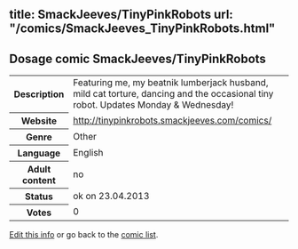 title: SmackJeeves/TinyPinkRobots
url: "/comics/SmackJeeves_TinyPinkRobots.html"
---
Dosage comic SmackJeeves/TinyPinkRobots
-----------------------------------------

<table class="comicinfo">
<tr>
<th>Description</th><td>Featuring me, my beatnik lumberjack husband, mild cat torture, dancing and the occasional tiny robot. Updates Monday &amp; Wednesday!</td>
</tr>
<tr>
<th>Website</th><td><a href="http://tinypinkrobots.smackjeeves.com/comics/">http://tinypinkrobots.smackjeeves.com/comics/</a></td>
</tr>
<tr>
<th>Genre</th><td>Other</td>
</tr>
<tr>
<th>Language</th><td>English</td>
</tr>
<tr>
<th>Adult content</th><td>no</td>
</tr>
<tr>
<th>Status</th><td>ok on 23.04.2013</td>
</tr>
<tr>
<th>Votes</th><td>0</div></td>
</tr>
</table>

[Edit this info](/comics/SmackJeeves_TinyPinkRobots_edit.html) or go back to the [comic list](../comic-index.html).
